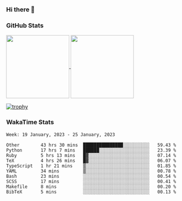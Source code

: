 ### Hi there 👋

### GitHub Stats

<a href="https://github.com/anuraghazra/github-readme-stats">
  <img align="center" height="170px" src="https://github-readme-stats.vercel.app/api/top-langs/?username=tksfjt1024&layout=compact&count_private=true&show_icons=true&show_icons=true&theme=graywhite" />
</a>
<a href="https://github.com/anuraghazra/github-readme-stats">
  <img align="center" height="170px" src="https://github-readme-stats.vercel.app/api?username=tksfjt1024&count_private=true&show_icons=true&show_icons=true&theme=graywhite" />
</a>

[![trophy](https://github-profile-trophy.vercel.app/?username=tksfjt1024)](https://github.com/ryo-ma/github-profile-trophy)

### WakaTime Stats

<!--START_SECTION:waka-->
```text
Week: 19 January, 2023 - 25 January, 2023

Other        43 hrs 30 mins  ███████████████░░░░░░░░░░   59.43 % 
Python       17 hrs 7 mins   ██████░░░░░░░░░░░░░░░░░░░   23.39 % 
Ruby         5 hrs 13 mins   █▓░░░░░░░░░░░░░░░░░░░░░░░   07.14 % 
TeX          4 hrs 26 mins   █▓░░░░░░░░░░░░░░░░░░░░░░░   06.07 % 
TypeScript   1 hr 21 mins    ▒░░░░░░░░░░░░░░░░░░░░░░░░   01.85 % 
YAML         34 mins         ▒░░░░░░░░░░░░░░░░░░░░░░░░   00.78 % 
Bash         23 mins         ░░░░░░░░░░░░░░░░░░░░░░░░░   00.54 % 
SCSS         17 mins         ░░░░░░░░░░░░░░░░░░░░░░░░░   00.41 % 
Makefile     8 mins          ░░░░░░░░░░░░░░░░░░░░░░░░░   00.20 % 
BibTeX       5 mins          ░░░░░░░░░░░░░░░░░░░░░░░░░   00.13 % 
```
<!--END_SECTION:waka-->
